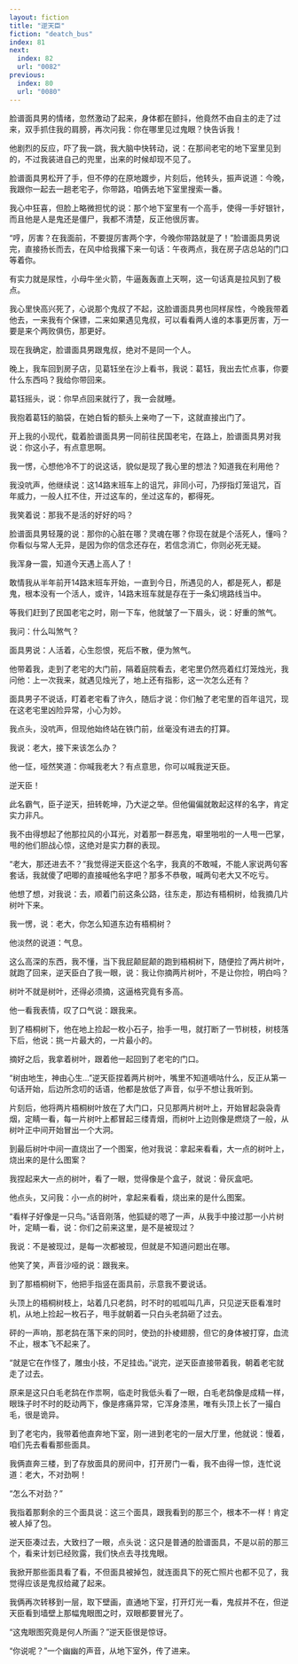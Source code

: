 ```yaml
---
layout: fiction
title: "逆天臣"
fiction: "deatch_bus"
index: 81
next:
  index: 82
  url: "0082"
previous:
  index: 80
  url: "0080"
---
```

脸谱面具男的情绪，忽然激动了起来，身体都在颤抖，他竟然不由自主的走了过来，双手抓住我的肩膀，再次问我：你在哪里见过鬼眼？快告诉我！

他剧烈的反应，吓了我一跳，我大脑中快转动，说：在那间老宅的地下室里见到的，不过我装进自己的兜里，出来的时候却现不见了。

脸谱面具男松开了手，但不停的在原地踱步，片刻后，他转头，振声说道：今晚，我跟你一起去一趟老宅子，你带路，咱俩去地下室里搜索一番。

我心中狂喜，但脸上略微担忧的说：那个地下室里有一个高手，使得一手好银针，而且他是人是鬼还是僵尸，我都不清楚，反正他很厉害。

“哼，厉害？在我面前，不要提厉害两个字，今晚你带路就是了！”脸谱面具男说完，直接扬长而去，在风中给我撂下来一句话：午夜两点，我在房子店总站的门口等着你。

有实力就是尿性，小母牛坐火箭，牛逼轰轰直上天啊，这一句话真是拉风到了极点。

我心里快高兴死了，心说那个鬼叔了不起，这脸谱面具男也同样尿性，今晚我带着他去，一来我有个保镖，二来如果遇见鬼叔，可以看看两人谁的本事更厉害，万一要是来个两败俱伤，那更好。

现在我确定，脸谱面具男跟鬼叔，绝对不是同一个人。

晚上，我车回到房子店，见葛钰坐在沙上看书，我说：葛钰，我出去忙点事，你要什么东西吗？我给你带回来。

葛钰摇头，说：你早点回来就行了，我一会就睡。

我抱着葛钰的脑袋，在她白皙的额头上亲吻了一下，这就直接出门了。

开上我的小现代，载着脸谱面具男一同前往民国老宅，在路上，脸谱面具男对我说：你这小子，有点意思啊。

我一愣，心想他冷不丁的说这话，貌似是现了我心里的想法？知道我在利用他？

我没吭声，他继续说：这14路末班车上的诅咒，非同小可，乃拶指灯笼诅咒，百年威力，一般人扛不住，开过这车的，坐过这车的，都得死。

我笑着说：那我不是活的好好的吗？

脸谱面具男轻蔑的说：那你的心脏在哪？灵魂在哪？你现在就是个活死人，懂吗？你看似与常人无异，是因为你的信念还存在，若信念消亡，你则必死无疑。

我浑身一震，知道今天遇上高人了！

敢情我从半年前开14路末班车开始，一直到今日，所遇见的人，都是死人，都是鬼，根本没有一个活人，或许，14路末班车就是存在于一条幻境路线当中。

等我们赶到了民国老宅之时，刚一下车，他就皱了一下眉头，说：好重的煞气。

我问：什么叫煞气？

面具男说：人活着，心生怨恨，死后不散，便为煞气。

他带着我，走到了老宅的大门前，隔着庭院看去，老宅里仍然亮着红灯笼烛光，我问他：上一次我来，就遇见烛光了，地上还有指影，这一次怎么还有？

面具男子不说话，盯着老宅看了许久，随后才说：你们触了老宅里的百年诅咒，现在这老宅里凶险异常，小心为妙。

我点头，没吭声，但现他始终站在铁门前，丝毫没有进去的打算。

我说：老大，接下来该怎么办？

他一怔，哑然笑道：你喊我老大？有点意思，你可以喊我逆天臣。

逆天臣！

此名霸气，臣子逆天，扭转乾坤，乃大逆之举。但他偏偏就敢起这样的名字，肯定实力非凡。

我不由得想起了他那拉风的小耳光，对着那一群恶鬼，噼里啪啦的一人甩一巴掌，甩的他们胆战心惊，这绝对是实力群的表现。

“老大，那还进去不？”我觉得逆天臣这个名字，我真的不敢喊，不能人家说两句客套话，我就傻了吧唧的直接喊他名字吧？那多不恭敬，喊两句老大又不吃亏。

他想了想，对我说：去，顺着门前这条公路，往东走，那边有梧桐树，给我摘几片树叶下来。

我一愣，说：老大，你怎么知道东边有梧桐树？

他淡然的说道：气息。

这么高深的东西，我不懂，当下我屁颠屁颠的跑到梧桐树下，随便捡了两片树叶，就跑了回来，逆天臣白了我一眼，说：我让你摘两片树叶，不是让你捡，明白吗？

树叶不就是树叶，还得必须摘，这逼格究竟有多高。

他一看我表情，叹了口气说：跟我来。

到了梧桐树下，他在地上捡起一枚小石子，抬手一甩，就打断了一节树枝，树枝落下后，他说：挑一片最大的，一片最小的。

摘好之后，我拿着树叶，跟着他一起回到了老宅的门口。

“树由地生，神由心生...”逆天臣捏着两片树叶，嘴里不知道嘀咕什么，反正从第一句话开始，后边所念叨的话语，他都是放低了声音，似乎不想让我听到。

片刻后，他将两片梧桐树叶放在了大门口，只见那两片树叶上，开始冒起袅袅青烟，定睛一看，每一片树叶上都冒起三缕青烟，而树叶上边则像是燃烧了一般，从树叶正中间开始冒出一个大洞。

到最后树叶中间一直烧出了一个图案，他对我说：拿起来看看，大一点的树叶上，烧出来的是什么图案？

我捏起来大一点的树叶，看了一眼，觉得像是个盒子，就说：骨灰盒吧。

他点头，又问我：小一点的树叶，拿起来看看，烧出来的是什么图案。

“看样子好像是一只鸟。”话音刚落，他狐疑的嗯了一声，从我手中接过那一小片树叶，定睛一看，说：你们之前来这里，是不是被现过？

我说：不是被现过，是每一次都被现，但就是不知道问题出在哪。

他笑了笑，声音沙哑的说：跟我来。

到了那梧桐树下，他把手指竖在面具前，示意我不要说话。

头顶上的梧桐树枝上，站着几只老鸹，时不时的呱呱叫几声，只见逆天臣看准时机，从地上捡起一枚石子，甩手就朝着一只白头老鸹砸了过去。

砰的一声响，那老鸹在落下来的同时，使劲的扑棱翅膀，但它的身体被打穿，血流不止，根本飞不起来了。

“就是它在作怪了，雕虫小技，不足挂齿。”说完，逆天臣直接带着我，朝着老宅就走了过去。

原来是这只白毛老鸹在作祟啊，临走时我低头看了一眼，白毛老鸹像是成精一样，眼珠子时不时的眨动两下，像是疼痛异常，它浑身漆黑，唯有头顶上长了一撮白毛，很是诡异。

到了老宅内，我带着他直奔地下室，刚一进到老宅的一层大厅里，他就说：慢着，咱们先去看看那些面具。

我俩直奔三楼，到了存放面具的房间中，打开房门一看，我不由得一惊，连忙说道：老大，不对劲啊！

“怎么不对劲？”

我指着那剩余的三个面具说：这三个面具，跟我看到的那三个，根本不一样！肯定被人掉了包。

逆天臣凑过去，大致扫了一眼，点头说：这只是普通的脸谱面具，不是以前的那三个，看来计划已经败露，我们快点去寻找鬼眼。

我掀开那些面具看了看，不但面具被掉包，就连面具下的死亡照片也都不见了，我觉得应该是鬼叔给藏了起来。

我俩再次转移到一层，取下壁画，直通地下室，打开灯光一看，鬼叔并不在，但逆天臣看到墙壁上那幅鬼眼图之时，双眼都要冒光了。

“这鬼眼图究竟是何人所画？”逆天臣很是惊讶。

“你说呢？”一个幽幽的声音，从地下室外，传了进来。